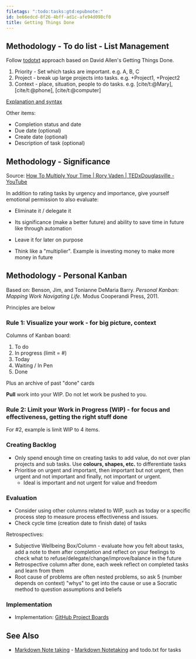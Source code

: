 ```yaml
---
filetags: ":todo:tasks:gtd:epubnote:"
id: be66edcd-8f26-4bff-ad1c-afe94d098cf0
title: Getting Things Done
---
```


## Methodology - To do list - List Management

Follow [todotxt](http://todotxt.md/) approach based on David Allen's
Getting Things Done.

1.  Priority - Set which tasks are important. e.g. A, B, C
2.  Project - break up large projects into tasks. e.g. +Project1,
    +Project2
3.  Context - place, situation, people to do tasks. e.g.
    \[cite/t:@Mary\], \[cite/t:@phone\], \[cite/t:@computer\]

[Explanation and syntax](https://github.com/todotxt/todo.txt)

Other items:

- Completion status and date
- Due date (optional)
- Create date (optional)
- Description of task (optional)

## Methodology - Significance

Source: [How To Multiply Your Time \| Rory Vaden \| TEDxDouglasville -
YouTube](https://www.youtube.com/watch?v=y2X7c9TUQJ8)

In addition to rating tasks by urgency and importance, give yourself
emotional permission to also evaluate:

- Eliminate it / delegate it

- Its significance (make a better future) and ability to save time in
  future like through automation

- Leave it for later on purpose

- Think like a "multiplier". Example is investing money to make more
  money in future

## Methodology - Personal Kanban

Based on: Benson, Jim, and Tonianne DeMaria Barry. *Personal Kanban:
Mapping Work Navigating Life*. Modus Cooperandi Press, 2011.

Principles are below

### Rule 1: Visualize your work - for big picture, context

Columns of Kanban board:

1.  To do
2.  In progress (limit = \#)
3.  Today
4.  Waiting / In Pen
5.  Done

Plus an archive of past "done" cards

**Pull** work into your WIP. Do not let work be pushed to you.

### Rule 2: Limit your Work in Progress (WIP) - for focus and effectiveness, getting the right stuff done

For \#2, example is limit WIP to 4 items.

### Creating Backlog

- Only spend enough time on creating tasks to add value, do not over
  plan projects and sub tasks. Use **colours, shapes, etc.** to
  differentiate tasks
- Prioritise on urgent and important, then important but not urgent,
  then urgent and not important and finally, not important or urgent.
  - Ideal is important and not urgent for value and freedom

### Evaluation

- Consider using other columns related to WIP, such as today or a
  specific process step to measure process effectiveness and issues.
- Check cycle time (creation date to finish date) of tasks

Retrospectives:

- Subjective Wellbeing Box/Column - evaluate how you felt about tasks,
  add a note to them after completion and reflect on your feelings to
  check what to refuse/delegate/change/improve/balance in the future
- Retrospective column after done, each week reflect on completed tasks
  and learn from them
- Root cause of problems are often nested problems, so ask 5 (number
  depends on context) "whys" to get into the cause or use a Socratic
  method to question assumptions and beliefs

### Implementation

- Implementation: [GitHub Project
  Boards](https://docs.github.com/en/issues.mdanizing-your-work-with-project-boards/managing-project-boards/about-project-boards)

## See Also

- [Markdown Note taking](../370-education-info-markdown-notetaking) -
  [Markdown Notetaking](id:92f9d2eb-ff99-46fb-911c-8d02af2179ad) and
  todo.txt for tasks
